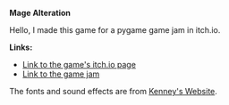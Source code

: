 **Mage Alteration**

Hello, I made this game for a pygame game jam in itch.io.

**Links:**

- [Link to the game's itch.io page]()
- [Link to the game jam](https://itch.io/jam/pygame-new-years-jam)

The fonts and sound effects are from [Kenney's Website](https://www.kenney.nl/).
